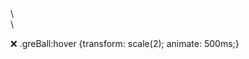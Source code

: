 <style>\
div{\
	height:50px;\
	width:50px;\
	background:red;\
	border-radius:50%;\
}\
</style>\
<div class="grayBall"></div>\

:x: .greBall:hover {transform: scale(2); animate: 500ms;}